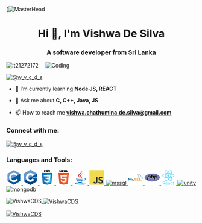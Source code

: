[![MasterHead](https://miro.medium.com/max/1400/1*OxT7UjIwhklKE8d8SFyo7g.gif)
<h1 align="center">Hi 👋, I'm Vishwa De Silva</h1>
<h3 align="center">A software developer from Sri Lanka</h3>
<img align="right" alt="Coding" width="400" src="https://assets-global.website-files.com/6046919f8276b876330735e2/60519a8ad2a3d67e48d03816_cli.gif">

<p align="left"> <img src="https://komarev.com/ghpvc/?username=it21272172&label=Profile%20views&color=0e75b6&style=flat" alt="it21272172" /> </p>

<p align="left"> <a href="https://twitter.com/@w_v_c_d_s" target="blank"><img src="https://img.shields.io/twitter/follow/@w_v_c_d_s?logo=twitter&style=for-the-badge" alt="@w_v_c_d_s" /></a> </p>

- 🌱 I’m currently learning **Node JS, REACT**

- 💬 Ask me about **C, C++, Java, JS**

- 📫 How to reach me **vishwa.chathumina.de.silva@gmail.com**

<h3 align="left">Connect with me:</h3>
<p align="left">
<a href="https://twitter.com/@w_v_c_d_s" target="blank"><img align="center" src="https://raw.githubusercontent.com/rahuldkjain/github-profile-readme-generator/master/src/images/icons/Social/twitter.svg" alt="@w_v_c_d_s" height="30" width="40" /></a>
</p>

<h3 align="left">Languages and Tools:</h3>
<p align="left"> <a href="https://www.cprogramming.com/" target="_blank" rel="noreferrer"> <img src="https://raw.githubusercontent.com/devicons/devicon/master/icons/c/c-original.svg" alt="c" width="40" height="40"/> </a> <a href="https://www.w3schools.com/cpp/" target="_blank" rel="noreferrer"> <img src="https://raw.githubusercontent.com/devicons/devicon/master/icons/cplusplus/cplusplus-original.svg" alt="cplusplus" width="40" height="40"/> </a> <a href="https://www.w3schools.com/css/" target="_blank" rel="noreferrer"> <img src="https://raw.githubusercontent.com/devicons/devicon/master/icons/css3/css3-original-wordmark.svg" alt="css3" width="40" height="40"/> </a> <a href="https://www.w3.org/html/" target="_blank" rel="noreferrer"> <img src="https://raw.githubusercontent.com/devicons/devicon/master/icons/html5/html5-original-wordmark.svg" alt="html5" width="40" height="40"/> </a> <a href="https://www.java.com" target="_blank" rel="noreferrer"> <img src="https://raw.githubusercontent.com/devicons/devicon/master/icons/java/java-original.svg" alt="java" width="40" height="40"/> </a> <a href="https://developer.mozilla.org/en-US/docs/Web/JavaScript" target="_blank" rel="noreferrer"> <img src="https://raw.githubusercontent.com/devicons/devicon/master/icons/javascript/javascript-original.svg" alt="javascript" width="40" height="40"/> </a> <a href="https://www.microsoft.com/en-us/sql-server" target="_blank" rel="noreferrer"> <img src="https://www.svgrepo.com/show/303229/microsoft-sql-server-logo.svg" alt="mssql" width="40" height="40"/> </a> <a href="https://www.mysql.com/" target="_blank" rel="noreferrer"> <img src="https://raw.githubusercontent.com/devicons/devicon/master/icons/mysql/mysql-original-wordmark.svg" alt="mysql" width="40" height="40"/> </a> <a href="https://www.php.net" target="_blank" rel="noreferrer"> <img src="https://raw.githubusercontent.com/devicons/devicon/master/icons/php/php-original.svg" alt="php" width="40" height="40"/> </a> <a href="https://reactjs.org/" target="_blank" rel="noreferrer"> <img src="https://raw.githubusercontent.com/devicons/devicon/master/icons/react/react-original-wordmark.svg" alt="react" width="40" height="40"/> </a> <a href="https://unity.com/" target="_blank" rel="noreferrer"> <img src="https://www.vectorlogo.zone/logos/unity3d/unity3d-icon.svg" alt="unity" width="40" height="40"/> </a> <a href="https://www.mongodb.com/" target="_blank" rel="noreferrer"> <img src="https://www.vectorlogo.zone/util/preview.html?image=/logos/mongodb/mongodb-ar21.svg" alt="mongodb" width="40" height="40"/> </p>

<p><img align="left" src="https://github-readme-stats.vercel.app/api/top-langs?username=VishwaCDS&show_icons=true&locale=en&layout=compact" alt="VishwaCDS" /></p>

<p>&nbsp;<img align="center" src="https://github-readme-stats.vercel.app/api?username=VishwaCDS&show_icons=true&locale=en" alt="VishwaCDS" /></p>

<p><img align="center" src="https://github-readme-streak-stats.herokuapp.com/?user=VishwaCDS" alt="VishwaCDS" /></p>
